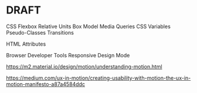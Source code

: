 # DRAFT

CSS
Flexbox
Relative Units
Box Model
Media Queries
CSS Variables
Pseudo-Classes
Transitions

HTML
Attributes

Browser
Developer Tools
Responsive Design Mode

https://m2.material.io/design/motion/understanding-motion.html

https://medium.com/ux-in-motion/creating-usability-with-motion-the-ux-in-motion-manifesto-a87a4584ddc